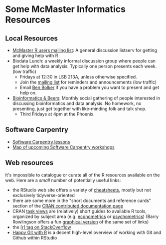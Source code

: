 Some McMaster Informatics Resources
===================================

Local Resources
---------------

* [McMaster R users mailing list](https://mailman.mcmaster.ca/mailman/listinfo/r-users-l): A general discussion listserv for getting and giving help with R
* Biodata Lunch: a weekly informal discussion group where people can get help with data analysis. Typically one person presents each week. (low traffic)
	* Fridays at 12:30 in LSB 213A, unless otherwise specified.
    * Join the [mailing list](https://mailman.mcmaster.ca/mailman/listinfo/biodatalunch-l) for reminders and announcements (low traffic)
	* Email <a href="mailto:bolker@mcmaster.ca">Ben Bolker</a> if you have a problem you want to present and get help on.
* [Bioinformatics &amp;
Beers](https://www.meetup.com/McMaster-Bioinformatics-Meet-Up/): Monthly social
gathering of people interested in discussing bioinformatics and data analysis.
No homework, no presenting, just get together with like-minding folk and talk
shop. 
	* Third Fridays at 4pm at the Phoenix.

Software Carpentry
------------------

* [Software Carpentry lessons](https://software-carpentry.org/lessons/)
* [Map of upcoming Software Carpentry
workshops](https://software-carpentry.org/workshops/)

Web resources
------------------

It's impossible to catalogue or curate all of the R resources available on the web. Here are a *small* number of potentially useful links:

* the RStudio web site offers a variety of [cheatsheets](https://www.rstudio.com/resources/cheatsheets/), mostly but not exclusively tidyverse-oriented
* there are some more in the "short documents and reference cards" section of the [CRAN contributed documentation page](https://cran.r-project.org/other-docs.html)
* CRAN [task views](https://cran.r-project.org/web/views/) are (relatively) short guides to available R tools, organized by subject area (e.g. [econometrics](https://cran.r-project.org/web/views/Econometrics.html) or [psychometrics](https://cran.r-project.org/web/views/Psychometrics.html)) (Barry Rowlingson offers a fun [graphical version](http://www.maths.lancs.ac.uk/~rowlings/R/TaskViews/) of the same set of links)
* the [[r] tag on StackOverflow](https://stackoverflow.com/questions/tagged/r?filter=all&sort=active)
* [Happy Git with R](https://happygitwithr.com/index.html) is a decent high-level overview of working with Git and Github within RStudio
